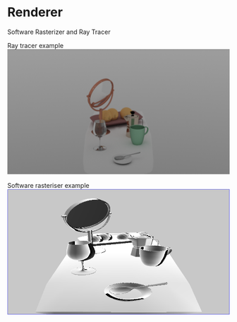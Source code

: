 # Renderer
Software Rasterizer and Ray Tracer

Ray tracer example
![rend](https://github.com/AlexZStefan/Renderer/blob/main/Renderer/images/RT.png?raw=true)

Software rasteriser example
![20220226_180306](https://github.com/AlexZStefan/Renderer/blob/main/Renderer/images/SR.png?raw=true)
